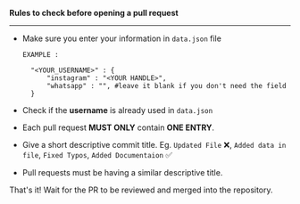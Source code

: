 <b>Rules to check before opening a pull request</b>

---

- Make sure you enter your information in `data.json` file
  ```
  EXAMPLE :

    "<YOUR_USERNAME>" : {
        "instagram" : "<YOUR HANDLE>",
        "whatsapp" : "", #leave it blank if you don't need the field
    }
  ```

- Check if the **username** is already used in `data.json`
- Each pull request **MUST ONLY** contain **ONE ENTRY**.
- Give a short descriptive commit title. Eg. `Updated File` :x:, `Added data in file`, `Fixed Typos`, `Added Documentaion` :white_check_mark:
- Pull requests must be having a similar descriptive title.

That's it! Wait for the PR to be reviewed and merged into the repository.